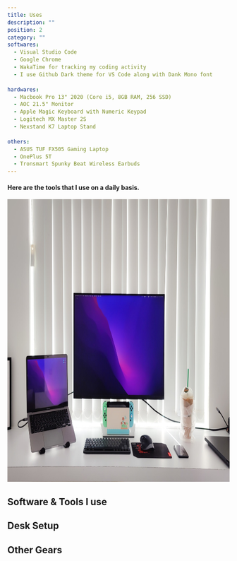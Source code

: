 ```yaml
---
title: Uses
description: ""
position: 2
category: ""
softwares:
  - Visual Studio Code
  - Google Chrome
  - WakaTime for tracking my coding activity
  - I use Github Dark theme for VS Code along with Dank Mono font

hardwares:
  - Macbook Pro 13" 2020 (Core i5, 8GB RAM, 256 SSD)
  - AOC 21.5" Monitor
  - Apple Magic Keyboard with Numeric Keypad
  - Logitech MX Master 2S
  - Nexstand K7 Laptop Stand

others:
  - ASUS TUF FX505 Gaming Laptop
  - OnePlus 5T
  - Tronsmart Spunky Beat Wireless Earbuds
---
```


#### Here are the tools that I use on a daily basis.

<img src="/setup.jpg"   width="1280" height="640" alt=""/>

<!-- <img src="/preview.png" class="light-img" width="1280" height="640" alt=""/>
<img src="/preview-dark.png" class="dark-img" width="1280" height="640" alt=""/> -->

<!-- [Module]() for [NuxtJS](https://nuxtjs.org). -->

<!-- <alert type="success">

Your documentation has been created successfully!

</alert> -->

## Software & Tools I use

<list :items="softwares"></list>

## Desk Setup

<list :items="hardwares"></list>

## Other Gears

<list :items="others"></list>
